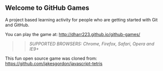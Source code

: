 ## Welcome to GitHub Games

A project based learning activity for people who are getting started with Git and GitHub.

You can play the game at: http://dharr223.github.io/github-games/

>> _*SUPPORTED BROWSERS*: Chrome, Firefox, Safari, Opera and IE9+_

This fun open source game was cloned from: https://github.com/jakesgordon/javascript-tetris
